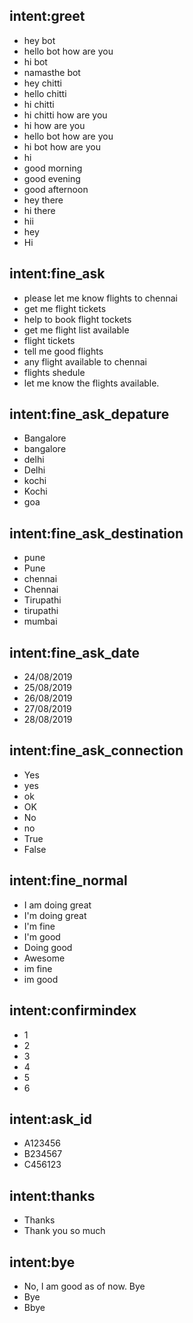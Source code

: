 ## intent:greet
- hey bot
- hello bot how are you
- hi bot
- namasthe bot
- hey chitti
- hello chitti
- hi chitti
- hi chitti how are you
- hi how are you
- hello bot how are you
- hi bot how are you
- hi
- good morning
- good evening
- good afternoon
- hey there
- hi there
- hii
- hey
- Hi

## intent:fine_ask
- please let me know flights to chennai
- get me flight tickets
- help to book flight tockets
- get me flight list available
- flight tickets
- tell me good flights
- any flight available to chennai
- flights shedule
- let me know the flights available.


## intent:fine_ask_depature
- Bangalore 
- bangalore 
- delhi 
- Delhi 
- kochi 
- Kochi 
- goa 


## intent:fine_ask_destination
- pune 
- Pune 
- chennai 
- Chennai 
- Tirupathi 
- tirupathi
- mumbai 

## intent:fine_ask_date
- 24/08/2019 
- 25/08/2019 
- 26/08/2019 
- 27/08/2019 
- 28/08/2019 

## intent:fine_ask_connection
- Yes
- yes
- ok
- OK
- No
- no
- True
- False

## intent:fine_normal
- I am doing great
- I'm doing great
- I'm fine
- I'm good
- Doing good
- Awesome
- im fine
- im good

## intent:confirmindex
- 1
- 2
- 3
- 4
- 5
- 6

## intent:ask_id
- A123456
- B234567
- C456123

## intent:thanks
- Thanks
- Thank you so much

## intent:bye
- No, I am good as of now. Bye
- Bye
- Bbye
